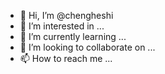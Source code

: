 - 👋 Hi, I’m @chengheshi
- 👀 I’m interested in ...
- 🌱 I’m currently learning ...
- 💞️ I’m looking to collaborate on ...
- 📫 How to reach me ...

<!---
chengheshi/chengheshi is a ✨ special ✨ repository because its `README.md` (this file) appears on your GitHub profile.
You can click the Preview link to take a look at your changes.
--->
